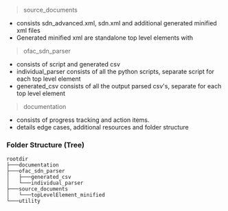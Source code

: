 > source_documents

- consists sdn_advanced.xml, sdn.xml and additional generated minified xml files
- Generated minified xml are standalone top level elements with

> ofac_sdn_parser

- consists of script and generated csv
- individual_parser consists of all the python scripts, separate script for each top level element
- generated_csv consists of all the output parsed csv's, separate for each top level element

> documentation

- consists of progress tracking and action items.
- details edge cases, additional resources and folder structure

### Folder Structure (Tree)

```(sql)
rootdir
├───documentation
├───ofac_sdn_parser
│   ├───generated_csv
│   └───individual_parser
├───source_documents
│   └───topLevelElement_minified
└───utility
```
